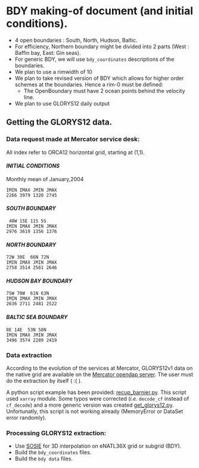 # BDY making-of document (and initial conditions).

  * 4 open boundaries : South, North, Hudson, Baltic.
  * For efficiency, Northern boundary might be divided into 2 parts (West : Baffin bay, East: Gin seas).
  * For generic BDY, we will use `bdy_coordinates` descriptions of the boundaries.
  * We plan to use a rimwidth of 10
  * We plan to take revised version of BDY which allows for higher order schemes at the boundaries. Hence a rim-0 must be defined:
    * The OpenBoundary must have 2 ocean points behind the velocity line.
  * We plan to use GLORYS12 daily output

## Getting the GLORYS12 data.
### Data request made at Mercator service desk:
  All index refer to ORCA12 horizontal grid, starting at (1,1).

#### ***_INITIAL CONDITIONS_***
   Monthly mean of January,2004

   ```
   IMIN IMAX JMIN JMAX
   2266 3979 1320 2745
   ```

#### ***_SOUTH BOUNDARY_***

   ```
    40W 15E 11S 5S
   IMIN IMAX JMIN JMAX
   2976 3619 1356 1376
   ```

#### ***_NORTH BOUNDARY_***

   ```
   72W 30E  66N 72N
   IMIN IMAX JMIN JMAX
   2758 3514 2561 2646
   ```

#### ***_HUDSON BAY BOUNDARY_***

   ```
   75W 70W  61N 63N
   IMIN IMAX JMIN JMAX
   2636 2711 2481 2522
   ```

#### ***_BALTIC SEA BOUNDARY_***

   ```
   8E 14E  53N 58N
   IMIN IMAX JMIN JMAX
   3496 3574 2289 2419
   ```

### Data extraction
  According to the evolution of the services at Mercator, GLORYS12v1 data on the native grid are available on the 
[Mercator opendap server](http://tds.mercator-ocean.fr/thredds/catalog.html). The user must do the extraction by itself ( :( ).
 
  A python script example has been provided: [recup_barnier.py](../TOOLS/recup_barnier.py). This script used `xarray` module. Some typos were corrected (*i.e.* `decode_cf` instead of `cf_decode`) and a more generic version was created [get_glorys12.py](../TOOLS/get_glorys12.py). Unfortunatly, this script is not working already (MemoryError or DataSet error randomly). 

### Processing GLORYS12 extraction:
 * Use [SOSIE](https://github.com/brodeau/sosie) for 3D interpolation on eNATL36X grid or subgrid (BDY). 
 * Build the `bdy_coordinates` files.
 * Build the `bdy data` files.
